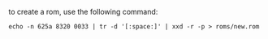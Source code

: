 to create a rom, use the following command:

`echo -n 625a 8320 0033 | tr -d '[:space:]' | xxd -r -p > roms/new.rom`
